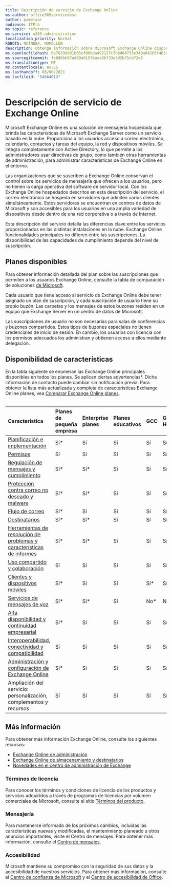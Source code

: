 ```yaml
---
title: Descripción de servicio de Exchange Online
ms.author: office365servicedesc
author: pamelaar
audience: ITPro
ms.topic: reference
ms.service: o365-administration
localization_priority: Normal
ROBOTS: NOINDEX, NOFOLLOW
description: Obtenga información sobre Microsoft Exchange Online disponibilidad de características y servicios en Microsoft 365 y Office 365 planes.
ms.openlocfilehash: 6e7629dd01b05ef06bda492127c3b6d04733e340a042b5f465a4a79097197cc3
ms.sourcegitcommit: fe808bb97ad09a91576aca8b733e3d2b75cb72e6
ms.translationtype: MT
ms.contentlocale: es-ES
ms.lasthandoff: 08/06/2021
ms.locfileid: "54664013"
---
```

# <a name="exchange-online-service-description"></a>Descripción de servicio de Exchange Online

Microsoft Exchange Online es una solución de mensajería hospedada que brinda las características de Microsoft Exchange Server como un servicio basado en la nube. Proporciona a los usuarios acceso a correo electrónico, calendario, contactos y tareas del equipo, la red y dispositivos móviles. Se integra completamente con Active Directory, lo que permite a los administradores usar directivas de grupo, como también otras herramientas de administración, para administrar características de Exchange Online en el entorno.
  
Las organizaciones que se suscriben a Exchange Online conservan el control sobre los servicios de mensajería que ofrecen a los usuarios, pero no tienen la carga operativa del software de servidor local. Con los Exchange Online hospedados descritos en esta descripción del servicio, el correo electrónico se hospeda en servidores que admiten varios clientes simultáneamente. Estos servidores se encuentran en centros de datos de Microsoft y son accesibles para los usuarios en una amplia variedad de dispositivos desde dentro de una red corporativa o a través de Internet.

Esta descripción del servicio detalla las diferencias clave entre los servicios proporcionados en las distintas instalaciones en la nube. Exchange Online funcionalidades principales no difieren entre las suscripciones. La disponibilidad de las capacidades de cumplimiento depende del nivel de suscripción.
  
## <a name="available-plans"></a>Planes disponibles

Para obtener información detallada del plan sobre las suscripciones que permiten a los usuarios Exchange Online, consulte la tabla de comparación de soluciones [de Microsoft](https://go.microsoft.com/fwlink/?linkid=2139145).

Cada usuario que tiene acceso al servicio de Exchange Online debe tener asignado un plan de suscripción, y cada suscripción de usuario tiene su propio buzón. Las carpetas y los mensajes de estos buzones residen en un equipo que Exchange Server en un centro de datos de Microsoft.
  
Las suscripciones de usuario no son necesarias para salas de conferencias y buzones compartidos. Estos tipos de buzones especiales no tienen credenciales de inicio de sesión. En cambio, los usuarios con licencia con los permisos adecuados los administran y obtienen acceso a ellos mediante delegación.

## <a name="feature-availability"></a>Disponibilidad de características

En la tabla siguiente se enumeran las Exchange Online principales disponibles en todos los planes. Se aplican ciertas advertencias*. Dicha información de contacto puede cambiar sin notificación previa. Para obtener la lista más actualizada y completa de características Exchange Online planes, vea [Comparar Exchange Online planes](https://www.microsoft.com/microsoft-365/exchange/compare-microsoft-exchange-online-plans).<br><br>
  
| Característica | Planes de pequeña empresa | Enterprise planes | Planes educativos | GCC | GCC-High | DOD | 
|:-----|:-----|:-----|:-----|:-----|:-----|:-----|
|[Planificación e implementación](planning-and-deployment.md)|Sí*|Sí|Sí|Sí|Sí|Sí|
|[Permisos](permissions.md)|Sí|Sí|Sí|Sí|Sí|Sí|
|[Regulación de mensajes y cumplimiento](message-policy-and-compliance.md)|Sí*|Sí*|Sí|Sí|Sí|Sí|
|[Protección contra correo no deseado y malware](anti-spam-and-anti-malware-protection.md)|Sí*|Sí*|Sí|Sí|Sí|Sí|
|[Flujo de correo](mail-flow.md)|Sí*|Sí|Sí|Sí|Sí|Sí|
|[Destinatarios](recipients.md)|Sí*|Sí*|Sí|Sí|Sí*|Sí*|
|[Herramientas de resolución de problemas y características de informes](reporting-features-and-troubleshooting-tools.md)|Sí*|Sí*|Sí|Sí|Sí*|Sí*|
|[Uso compartido y colaboración](sharing-and-collaboration.md)|Sí|Sí|Sí|Sí|Sí|Sí|
|[Clientes y dispositivos móviles](clients-and-mobile-devices.md)|Sí*|Sí|Sí|Sí*|Sí*|Sí*|
|[Servicios de mensajes de voz](voice-message-services.md)|Sí*|Sí*|Sí|No*|No*|No*|
|[Alta disponibilidad y continuidad empresarial](high-availability-and-business-continuity.md)|Sí*|Sí|Sí|Sí|Sí|Sí|
|[Interoperabilidad, conectividad y compatibilidad](interoperability-connectivity-and-compatibility.md)|Sí|Sí|Sí|Sí|Sí|Sí|
|[Administración y configuración de Exchange Online](exchange-online-setup-and-administration.md)|Sí*|Sí|Sí|Sí|Sí|Sí*|
|Ampliación del servicio: personalización, complementos y recursos|Sí|Sí|Sí|Sí|Sí|Sí|

## <a name="learn-more"></a>Más información

Para obtener más información Exchange Online, consulte los siguientes recursos:

- [Exchange Online de administración](/exchange/exchange-online)
- [Exchange Online de almacenamiento y destinatarios](exchange-online-limits.md)
- [Novedades en el centro de administración de Exchange](/exchange/whats-new)

### <a name="licensing-terms"></a>Términos de licencia

Para conocer los términos y condiciones de licencia de los productos y servicios adquiridos a través de programas de licencias por volumen comerciales de Microsoft, consulte el sitio [Términos del producto](https://www.microsoft.com/licensing/terms/). 

### <a name="messaging"></a>Mensajería 

Para mantenerse informado de los próximos cambios, incluidas las características nuevas y modificadas, el mantenimiento planeado u otros anuncios importantes, visite el Centro de mensajes. Para obtener más información, consulte el [Centro de mensajes](/microsoft-365/admin/manage/message-center).

### <a name="accessibility"></a>Accesibilidad

Microsoft mantiene su compromiso con la seguridad de sus datos y la accesibilidad de nuestros servicios. Para obtener más información, consulte el [Centro de confianza de Microsoft](https://www.microsoft.com/trust-center) y el [Centro de accesibilidad de Office](https://support.office.com/article/ecab0fcf-d143-4fe8-a2ff-6cd596bddc6d).
